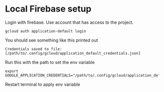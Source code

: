 # Local Firebase setup

Login with firebase. Use account that has access to the project.

```
gcloud auth application-default login
```

You should see something like this printed out

```
Credentials saved to file: [/path/to/.config/gcloud/application_default_credentials.json]
```

Run this with the path to set the env variable

```
export GOOGLE_APPLICATION_CREDENTIALS="/path/to/.config/gcloud/application_default_credentials.json"

```

Restart terminal to apply env variable
